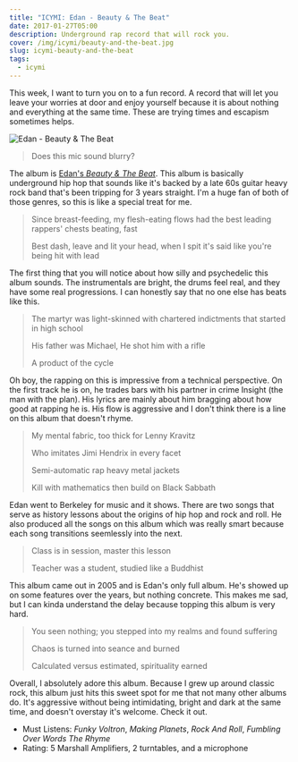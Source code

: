 ```yaml
---
title: "ICYMI: Edan - Beauty & The Beat"
date: 2017-01-27T05:00
description: Underground rap record that will rock you.
cover: /img/icymi/beauty-and-the-beat.jpg
slug: icymi-beauty-and-the-beat
tags:
  - icymi
---
```


This week, I want to turn you on to a fun record. A record that will let you
leave your worries at door and enjoy yourself because it is about nothing and
everything at the same time. These are trying times and escapism sometimes
helps.

![Edan - Beauty & The Beat][1]

> Does this mic sound blurry?

The album is [Edan's *Beauty & The Beat*][2]. This album is basically
underground hip hop that sounds like it's backed by a late 60s guitar heavy rock
band that's been tripping for 3 years straight. I'm a huge fan of both of those
genres, so this is like a special treat for me.

> Since breast-feeding, my flesh-eating flows had the best leading rappers' chests beating, fast
>
> Best dash, leave and lit your head, when I spit it's said like you're being hit with lead

The first thing that you will notice about how silly and psychedelic this album
sounds. The instrumentals are  bright, the drums feel real, and they have some
real progressions. I can honestly say that no one else has beats like this.

> The martyr was light-skinned with chartered indictments that started in high school
>
> His father was Michael, He shot him with a rifle
>
> A product of the cycle

Oh boy, the rapping on this is impressive from a technical perspective. On the
first track he is on, he trades bars with his partner in crime Insight (the man
with the plan). His lyrics are mainly about him bragging about how good at
rapping he is. His flow is aggressive and I don't think there is a line on this
album that doesn't rhyme.

> My mental fabric, too thick for Lenny Kravitz
>
> Who imitates Jimi Hendrix in every facet
>
> Semi-automatic rap heavy metal jackets
>
> Kill with mathematics then build on Black Sabbath

Edan went to Berkeley for music and it shows. There are two songs that serve as
history lessons about the origins of hip hop and rock and roll. He also produced
all the songs on this album which was really smart because each song transitions
seemlessly into the next.

> Class is in session, master this lesson
>
> Teacher was a student, studied like a Buddhist

This album came out in 2005 and is Edan's only full album. He's showed up on
some features over the years, but nothing concrete. This makes me sad, but I can
kinda understand the delay because topping this album is very hard.

> You seen nothing; you stepped into my realms and found suffering
>
> Chaos is turned into seance and burned
>
> Calculated versus estimated, spirituality earned

Overall, I absolutely adore this album. Because I grew up around classic rock,
this album just hits this sweet spot for me that not many other albums do. It's
aggressive without being intimidating, bright and dark at the same time, and
doesn't overstay it's welcome. Check it out.

* Must Listens: *Funky Voltron*, *Making Planets*, *Rock And Roll*, *Fumbling
  Over Words The Rhyme*
* Rating: 5 Marshall Amplifiers, 2 turntables, and a microphone

[1]: /img/icymi/beauty-and-the-beat.jpg
[2]: https://open.spotify.com/album/0E5nyAi6rLhzfrsOxYedX3
